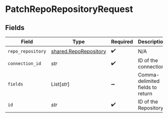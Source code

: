 # PatchRepoRepositoryRequest


## Fields

| Field                                                          | Type                                                           | Required                                                       | Description                                                    |
| -------------------------------------------------------------- | -------------------------------------------------------------- | -------------------------------------------------------------- | -------------------------------------------------------------- |
| `repo_repository`                                              | [shared.RepoRepository](../../models/shared/reporepository.md) | :heavy_check_mark:                                             | N/A                                                            |
| `connection_id`                                                | *str*                                                          | :heavy_check_mark:                                             | ID of the connection                                           |
| `fields`                                                       | List[*str*]                                                    | :heavy_minus_sign:                                             | Comma-delimited fields to return                               |
| `id`                                                           | *str*                                                          | :heavy_check_mark:                                             | ID of the Repository                                           |